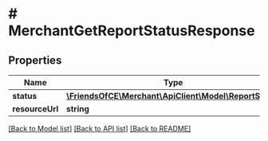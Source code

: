 # # MerchantGetReportStatusResponse

## Properties

Name | Type | Description | Notes
------------ | ------------- | ------------- | -------------
**status** | [**\FriendsOfCE\Merchant\ApiClient\Model\ReportStatus**](ReportStatus.md) |  | [optional]
**resourceUrl** | **string** |  | [optional]

[[Back to Model list]](../../README.md#models) [[Back to API list]](../../README.md#endpoints) [[Back to README]](../../README.md)
